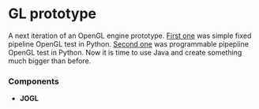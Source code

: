 # GL prototype
A next iteration of an OpenGL engine prototype.
[First one](https://github.com/dvoraka/pygl-test) was simple fixed pipeline OpenGL test in Python.
[Second one](https://github.com/dvoraka/pygl-prototype) was programmable pipepline OpenGL test in Python.
Now it is time to use Java and create something much bigger than before.

### Components
 * **JOGL**
